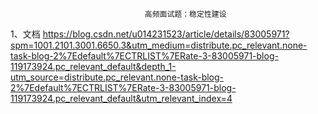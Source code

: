                                   高频面试题：稳定性建设
1、文档
https://blog.csdn.net/u014231523/article/details/83005971?spm=1001.2101.3001.6650.3&utm_medium=distribute.pc_relevant.none-task-blog-2%7Edefault%7ECTRLIST%7ERate-3-83005971-blog-119173924.pc_relevant_default&depth_1-utm_source=distribute.pc_relevant.none-task-blog-2%7Edefault%7ECTRLIST%7ERate-3-83005971-blog-119173924.pc_relevant_default&utm_relevant_index=4